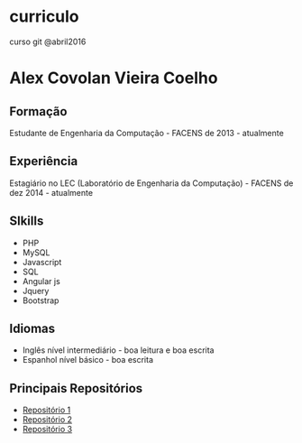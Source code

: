# curriculo
curso git @abril2016

# Alex Covolan Vieira Coelho

## Formação
Estudante de Engenharia da Computação - FACENS
de 2013 - atualmente

## Experiência
Estagiário no LEC (Laboratório de Engenharia da Computação) - FACENS
de dez 2014 - atualmente

## Slkills
- PHP
- MySQL
- Javascript
- SQL
- Angular js
- Jquery
- Bootstrap

## Idiomas
- Inglês nível intermediário - boa leitura e boa escrita
- Espanhol nível básico - boa escrita

## Principais Repositórios
- [Repositório 1](http://facens.br)
- [Repositório 2](http://facens.br)
- [Repositório 3](http://facens.br)
